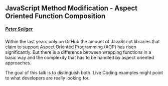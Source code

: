 ## JavaScript Method Modification - Aspect Oriented Function Composition

##### [Peter Seliger](https://twitter.com/petsel)

Within the last years only on GitHub the amount of JavaScript libraries that claim to support Aspect Oriented Programming (AOP) has risen significantly. But there is a difference between wrapping functions in a basic way and the complexity that has to be handled by aspect oriented approaches.

The goal of this talk is to distinguish both. Live Coding examples might point to what developers are really looking for.